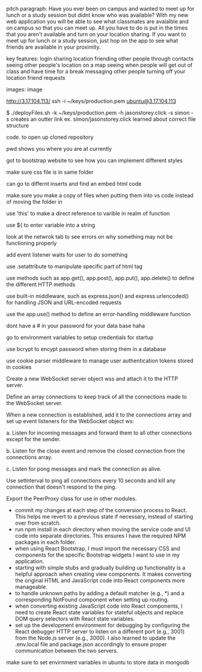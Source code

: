 pitch paragraph: Have you ever been on campus and wanted to meet up for lunch or a study session but didnt know who was available? With my new web application you will be able to see what classmates are avaialble and on campus so that you can meet up. All you have to do is put in the times that you aren't available and turn on your location sharing. If you want to meet up for lunch or a study session, just hop on the app to see what friends are available in your proximity.

key features: login sharing location friending other people through contacts seeing other people's location on a map seeing when people will get out of class and have time for a break messaging other people turning off your location friend requests

images: image

http://3.17.104.113/ ssh -i ~/keys/production.pem ubuntu@3.17.104.113

$ ./deployFiles.sh -k ~/keys/production.pem -h jasonstorey.click -s simon -s creates an outter link ex. simon/jasonstorey.click learned about correct file structure

code. to open up cloned repository

pwd shows you where you are at currently

got to bootstrap website to see how you can implement different styles

make sure css file is in same folder

can go to differnt inserts and find an embed html code

make sure you make a copy of files when putting them into vs code instead of moving the folder in

use 'this' to make a direct reference to varible in realm of function

use ${ to enter variable into a string

look at the netwrok tab to see errors on why something may not be functioning properly

add event listener waits for user to do something

use .setattribute to manipulate specific part of html tag

use methods such as app.get(), app.post(), app.put(), app.delete() to define the different HTTP methods

use built-in middleware, such as express.json() and express.urlencoded() for handling JSON and URL-encoded requests

use the app.use() method to define an error-handling middleware function

dont have a # in your password for your data base haha

go to environment variables to setup credentials for startup

use bcrypt to encypt password when storing them in a database

use cookie parser middleware to manage user authentication tokens stored in cookies

Create a new WebSocket server object wss and attach it to the HTTP server.

Define an array connections to keep track of all the connections made to the WebSocket server.

When a new connection is established, add it to the connections array and set up event listeners for the WebSocket object ws:

a. Listen for incoming messages and forward them to all other connections except for the sender.

b. Listen for the close event and remove the closed connection from the connections array.

c. Listen for pong messages and mark the connection as alive.

Use setInterval to ping all connections every 10 seconds and kill any connection that doesn't respond to the ping.

Export the PeerProxy class for use in other modules.

- commit my changes at each step of the conversion process to React. This helps me revert to a previous state if necessary, instead of starting over from scratch.
- run npm install in each directory when moving the service code and UI code into separate directories. This ensures I have the required NPM packages in each folder.
- when using React Bootstrap, I must import the necessary CSS and components for the specific Bootstrap widgets I want to use in my application.
- starting with simple stubs and gradually building up functionality is a helpful approach when creating view components. It makes converting the original HTML and JavaScript code into React components more manageable.
- to handle unknown paths by adding a default matcher (e.g., *) and a corresponding NotFound component when setting up routing.
- when converting existing JavaScript code into React components, I need to create React state variables for stateful objects and replace DOM query selectors with React state variables.
- set up the development environment for debugging by configuring the React debugger HTTP server to listen on a different port (e.g., 3001) from the Node.js server (e.g., 3000). I also learned to update the .env.local file and package.json accordingly to ensure proper communication between the two servers.

make sure to set envirnment variables in ubuntu to store data in mongodb
